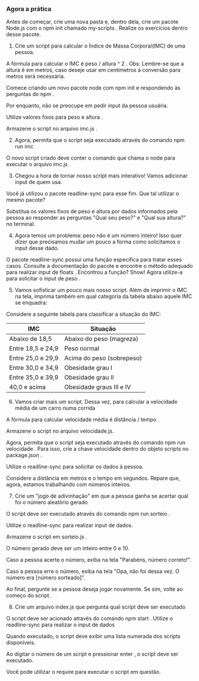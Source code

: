 ### Agora a prática

Antes de começar, crie uma nova pasta e, dentro dela, crie um pacote Node.js com o npm init chamado my-scripts . Realize os exercícios dentro desse pacote.

1) Crie um script para calcular o Índice de Massa Corporal(IMC) de uma pessoa.

A fórmula para calcular o IMC é peso / altura ^ 2 . Obs: Lembre-se que a altura é em metros, caso deseje usar em centímetros a conversão para metros será necessária.

Comece criando um novo pacote node com npm init e respondendo às perguntas do npm .

Por enquanto, não se preocupe em pedir input da pessoa usuária. 

Utilize valores fixos para peso e altura .

Armazene o script no arquivo imc.js .

2) Agora, permita que o script seja executado através do comando npm run imc

O novo script criado deve conter o comando que chama o node para executar o arquivo imc.js .

3) Chegou a hora de tornar nosso script mais interativo! Vamos adicionar input de quem usa.

Você já utilizou o pacote readline-sync para esse fim. Que tal utilizar o mesmo pacote?

Substitua os valores fixos de peso e altura por dados informados pela pessoa ao responder as perguntas "Qual seu peso?" e "Qual sua altura?" no terminal.

4) Agora temos um problema: peso não é um número inteiro! Isso quer dizer que precisamos mudar um pouco a forma como solicitamos o input desse dado.

O pacote readline-sync possui uma função específica para tratar esses casos. Consulte a documentação do pacote e encontre o método adequado para realizar input de floats .
Encontrou a função? Show! Agora utilize-a para solicitar o input de peso .

5) Vamos sofisticar um pouco mais nosso script. Além de imprimir o IMC na tela, imprima também em qual categoria da tabela abaixo aquele IMC se enquadra:

Considere a seguinte tabela para classificar a situação do IMC:

| IMC                                       | Situação                  |
| ----------------------------------------- | ------------------------- |
| Abaixo de 18,5                            | Abaixo do peso (magreza)  |
| Entre 18,5 e 24,9                         | Peso normal               |
| Entre 25,0 e 29,9                         | Acima do peso (sobrepeso) |
| Entre 30,0 e 34,9                         | Obesidade grau I          |
| Entre 35,0 e 39,9                         | Obesidade grau II         |
| 40,0 e acima                              | Obesidade graus III e IV  |

6) Vamos criar mais um script. Dessa vez, para calcular a velocidade média de um carro numa corrida

A fórmula para calcular velocidade média é distância / tempo .

Armazene o script no arquivo velocidade.js.

Agora, permita que o script seja executado através do comando npm run velocidade . Para isso, crie a chave velocidade dentro do objeto scripts no package.json .

Utilize o readline-sync para solicitar os dados à pessoa.

Considere a distância em metros e o tempo em segundos. Repare que, agora, estamos trabalhando com números inteiros.

7) Crie um "jogo de adivinhação" em que a pessoa ganha se acertar qual foi o número aleatório gerado

O script deve ser executado através do comando npm run sorteio .

Utilize o readline-sync para realizar input de dados.

Armazene o script em sorteio.js .

O número gerado deve ser um inteiro entre 0 e 10.

Caso a pessoa acerte o número, exiba na tela "Parabéns, número correto!".

Caso a pessoa erre o número, exiba na tela "Opa, não foi dessa vez. O número era [número sorteado]".

Ao final, pergunte se a pessoa deseja jogar novamente. Se sim, volte ao começo do script.

8) Crie um arquivo index.js que pergunta qual script deve ser executado

O script deve ser acionado através do comando npm start .
Utilize o readline-sync para realizar o input de dados

Quando executado, o script deve exibir uma lista numerada dos scripts disponíveis.

Ao digitar o número de um script e pressionar enter , o script deve ser executado.

Você pode utilizar o require para executar o script em questão.
